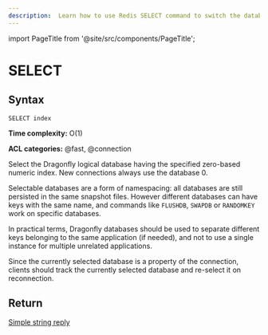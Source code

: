 ```yaml
---
description:  Learn how to use Redis SELECT command to switch the database for the present connection. 
---
```


import PageTitle from '@site/src/components/PageTitle';

# SELECT

<PageTitle title="Redis SELECT Command (Documentation) | Dragonfly" />

## Syntax

    SELECT index

**Time complexity:** O(1)

**ACL categories:** @fast, @connection

Select the Dragonfly logical database having the specified zero-based numeric index.
New connections always use the database 0.

Selectable databases are a form of namespacing: all databases are still persisted in the same snapshot files. However different databases can have keys with the same name, and commands like `FLUSHDB`, `SWAPDB` or `RANDOMKEY` work on specific databases.

In practical terms, Dragonfly databases should be used to separate different keys belonging to the same application (if needed), and not to use a single instance for multiple unrelated applications.

Since the currently selected database is a property of the connection, clients should track the currently selected database and re-select it on reconnection.
## Return

[Simple string reply](https://redis.io/docs/reference/protocol-spec/#simple-strings)
